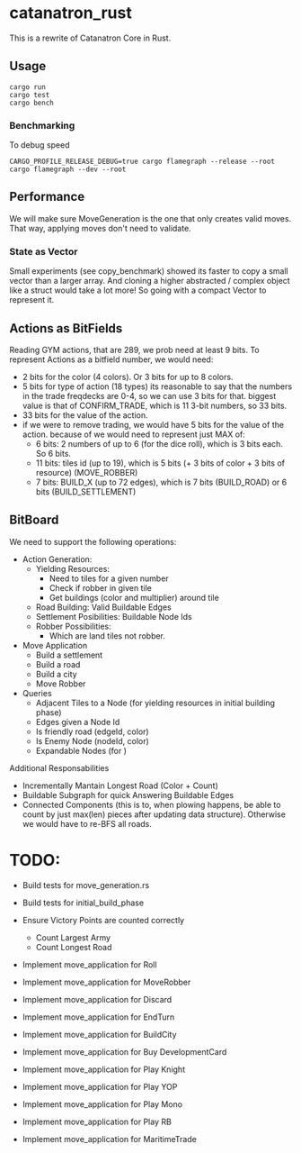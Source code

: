 # catanatron_rust

This is a rewrite of Catanatron Core in Rust.

## Usage

```
cargo run
cargo test
cargo bench
```

### Benchmarking

To debug speed

```
CARGO_PROFILE_RELEASE_DEBUG=true cargo flamegraph --release --root
cargo flamegraph --dev --root
```

## Performance

We will make sure MoveGeneration is the one that only creates
valid moves. That way, applying moves don't need to validate.

### State as Vector

Small experiments (see copy_benchmark) showed its
faster to copy a small vector than a larger array. And cloning
a higher abstracted / complex object like a struct would take
a lot more! So going with a compact Vector to represent it.

## Actions as BitFields

Reading GYM actions, that are 289, we prob need at least 9 bits.
To represent Actions as a bitfield number, we would need:

- 2 bits for the color (4 colors). Or 3 bits for up to 8 colors.
- 5 bits for type of action (18 types)
  its reasonable to say that the numbers in the trade freqdecks are 0-4, so we can use 3 bits for that.
  biggest value is that of CONFIRM_TRADE, which is 11 3-bit numbers, so 33 bits.
- 33 bits for the value of the action.
- if we were to remove trading, we would have 5 bits for the value of the action.
  because of we would need to represent just MAX of:
  - 6 bits: 2 numbers of up to 6 (for the dice roll), which is 3 bits each. So 6 bits.
  - 11 bits: tiles id (up to 19), which is 5 bits (+ 3 bits of color + 3 bits of resource) (MOVE_ROBBER)
  - 7 bits: BUILD_X (up to 72 edges), which is 7 bits (BUILD_ROAD) or 6 bits (BUILD_SETTLEMENT)

## BitBoard

We need to support the following operations:

- Action Generation:
  - Yielding Resources:
    - Need to tiles for a given number
    - Check if robber in given tile
    - Get buildings (color and multiplier) around tile
  - Road Building: Valid Buildable Edges
  - Settlement Posibilities: Buildable Node Ids
  - Robber Possibilities:
    - Which are land tiles not robber.
- Move Application
  - Build a settlement
  - Build a road
  - Build a city
  - Move Robber
- Queries
  - Adjacent Tiles to a Node (for yielding resources in initial building phase)
  - Edges given a Node Id
  - Is friendly road (edgeId, color)
  - Is Enemy Node (nodeId, color)
  - Expandable Nodes (for )

Additional Responsabilities

- Incrementally Mantain Longest Road (Color + Count)
- Buildable Subgraph for quick Answering Buildable Edges
- Connected Components (this is to, when plowing happens, be able to count by just max(len) pieces after updating data structure). Otherwise we would have to re-BFS all roads.

# TODO:

- Build tests for move_generation.rs
- Build tests for initial_build_phase
- Ensure Victory Points are counted correctly

  - Count Largest Army
  - Count Longest Road

- Implement move_application for Roll
- Implement move_application for MoveRobber
- Implement move_application for Discard
- Implement move_application for EndTurn

- Implement move_application for BuildCity

- Implement move_application for Buy DevelopmentCard
- Implement move_application for Play Knight
- Implement move_application for Play YOP
- Implement move_application for Play Mono
- Implement move_application for Play RB
- Implement move_application for MaritimeTrade
